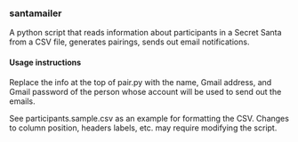 ### santamailer
A python script that reads information about participants in a Secret Santa from a CSV file, generates pairings, sends out email notifications.

#### Usage instructions

Replace the info at the top of pair.py with the name, Gmail address, and Gmail password of the person whose account will be used to send out the emails.

See participants.sample.csv as an example for formatting the CSV. Changes to column position, headers labels, etc. may require modifying the script.



